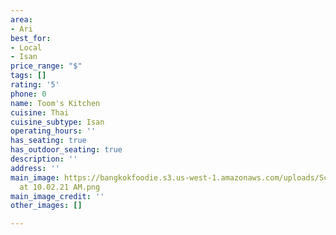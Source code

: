 ```yaml
---
area:
- Ari
best_for:
- Local
- Isan
price_range: "$"
tags: []
rating: '5'
phone: 0
name: Toom's Kitchen
cuisine: Thai
cuisine_subtype: Isan
operating_hours: ''
has_seating: true
has_outdoor_seating: true
description: ''
address: ''
main_image: https://bangkokfoodie.s3.us-west-1.amazonaws.com/uploads/Screenshot 2022-11-01
  at 10.02.21 AM.png
main_image_credit: ''
other_images: []

---
```

